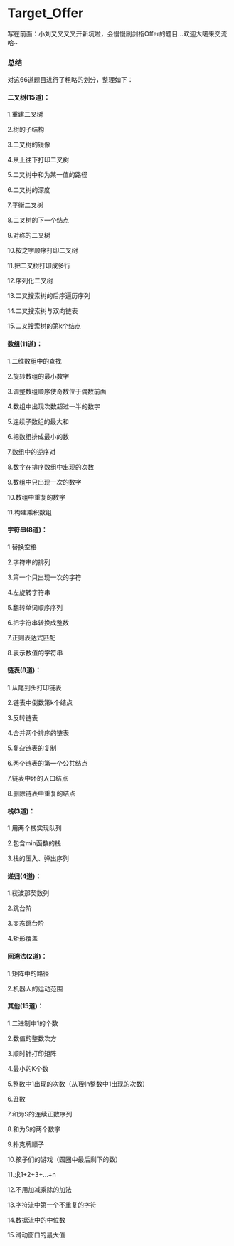# Target_Offer
写在前面：小刘又又又又开新坑啦，会慢慢刷剑指Offer的题目...欢迎大噶来交流哈~

### 总结
对这66道题目进行了粗略的划分，整理如下：

#### 二叉树(15道)：
1.重建二叉树

2.树的子结构

3.二叉树的镜像

4.从上往下打印二叉树

5.二叉树中和为某一值的路径

6.二叉树的深度

7.平衡二叉树

8.二叉树的下一个结点

9.对称的二叉树

10.按之字顺序打印二叉树

11.把二叉树打印成多行

12.序列化二叉树

13.二叉搜索树的后序遍历序列

14.二叉搜索树与双向链表

15.二叉搜索树的第k个结点

#### 数组(11道)：
1.二维数组中的查找

2.旋转数组的最小数字

3.调整数组顺序使奇数位于偶数前面

4.数组中出现次数超过一半的数字

5.连续子数组的最大和

6.把数组排成最小的数

7.数组中的逆序对

8.数字在排序数组中出现的次数

9.数组中只出现一次的数字

10.数组中重复的数字

11.构建乘积数组

#### 字符串(8道)：
1.替换空格

2.字符串的排列

3.第一个只出现一次的字符

4.左旋转字符串

5.翻转单词顺序序列

6.把字符串转换成整数

7.正则表达式匹配

8.表示数值的字符串

#### 链表(8道)：
1.从尾到头打印链表

2.链表中倒数第k个结点

3.反转链表

4.合并两个排序的链表

5.复杂链表的复制

6.两个链表的第一个公共结点

7.链表中环的入口结点

8.删除链表中重复的结点


#### 栈(3道)：
1.用两个栈实现队列

2.包含min函数的栈

3.栈的压入、弹出序列

#### 递归(4道)：
1.裴波那契数列

2.跳台阶

3.变态跳台阶

4.矩形覆盖

#### 回溯法(2道)：
1.矩阵中的路径

2.机器人的运动范围

#### 其他(15道)：
1.二进制中1的个数

2.数值的整数次方

3.顺时针打印矩阵

4.最小的K个数

5.整数中1出现的次数（从1到n整数中1出现的次数）

6.丑数

7.和为S的连续正数序列

8.和为S的两个数字

9.扑克牌顺子

10.孩子们的游戏（圆圈中最后剩下的数）

11.求1+2+3+…+n

12.不用加减乘除的加法

13.字符流中第一个不重复的字符

14.数据流中的中位数

15.滑动窗口的最大值
